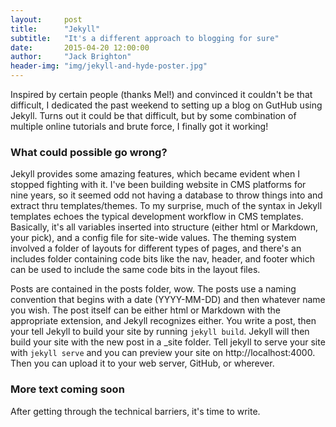 ```yaml
---
layout:     post
title:      "Jekyll"
subtitle:   "It's a different approach to blogging for sure"
date:       2015-04-20 12:00:00
author:     "Jack Brighton"
header-img: "img/jekyll-and-hyde-poster.jpg"
---
```


Inspired by certain people (thanks Mel!) and convinced it couldn't be that difficult, I dedicated the past weekend to setting up a blog on GutHub using Jekyll. Turns out it could be that difficult, but by some combination of multiple online tutorials and brute force, I finally got it working!

### What could possible go wrong?

Jekyll provides some amazing features, which became evident when I stopped fighting with it. I've been building website in CMS platforms for nine years, so it seemed odd not having a database to throw things into and extract thru templates/themes. To my surprise, much of the syntax in Jekyll templates echoes the typical development workflow in CMS templates. Basically, it's all variables inserted into structure (either html or Markdown, your pick), and a config file for site-wide values. The theming system  involved a folder of layouts for different types of pages, and there's an includes folder containing code bits like the nav, header, and footer which can be used to include the same code bits in the layout files. 

Posts are contained in the posts folder, wow. The posts use a naming convention that begins with a date (YYYY-MM-DD) and then whatever name you wish. The post itself can be either html or Markdown with the appropriate extension, and Jekyll recognizes either. You write a post, then your tell Jekyll to build your site by running `jekyll build`. Jekyll will then build your site with the new post in a _site folder. Tell jekyll to serve your site with `jekyll serve` and you can preview your site on http://localhost:4000. Then you can upload it to your web server, GitHub, or wherever. 



### More text coming soon

After getting through the technical barriers, it's time to write.